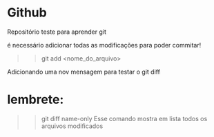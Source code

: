 # Github

Repositório teste para aprender git

é necessário adicionar todas as modificações para poder commitar!  

>> git add <nome_do_arquivo>

Adicionando uma nov mensagem para testar o git diff

# lembrete:
>> git diff name-only 
Esse comando mostra em lista todos os arquivos modificados

